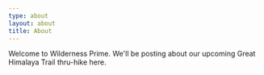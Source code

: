 ```yaml
---
type: about
layout: about
title: About
---
```


Welcome to Wilderness Prime. We'll be posting about our upcoming Great Himalaya Trail thru-hike here.